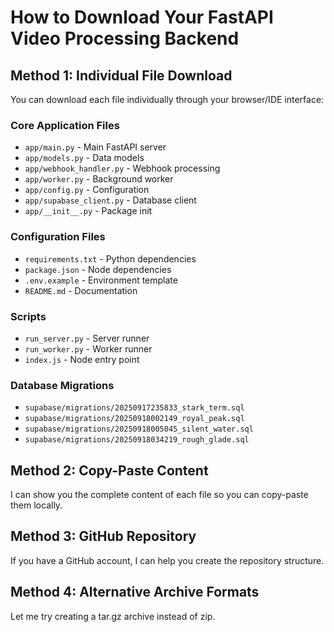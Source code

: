 # How to Download Your FastAPI Video Processing Backend

## Method 1: Individual File Download
You can download each file individually through your browser/IDE interface:

### Core Application Files
- `app/main.py` - Main FastAPI server
- `app/models.py` - Data models
- `app/webhook_handler.py` - Webhook processing
- `app/worker.py` - Background worker
- `app/config.py` - Configuration
- `app/supabase_client.py` - Database client
- `app/__init__.py` - Package init

### Configuration Files
- `requirements.txt` - Python dependencies
- `package.json` - Node dependencies
- `.env.example` - Environment template
- `README.md` - Documentation

### Scripts
- `run_server.py` - Server runner
- `run_worker.py` - Worker runner
- `index.js` - Node entry point

### Database Migrations
- `supabase/migrations/20250917235833_stark_term.sql`
- `supabase/migrations/20250918002149_royal_peak.sql`
- `supabase/migrations/20250918005045_silent_water.sql`
- `supabase/migrations/20250918034219_rough_glade.sql`

## Method 2: Copy-Paste Content
I can show you the complete content of each file so you can copy-paste them locally.

## Method 3: GitHub Repository
If you have a GitHub account, I can help you create the repository structure.

## Method 4: Alternative Archive Formats
Let me try creating a tar.gz archive instead of zip.
